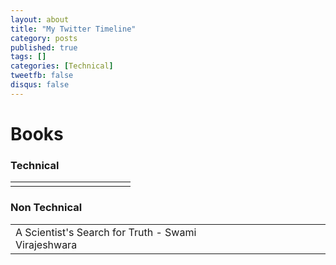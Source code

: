 ```yaml
---
layout: about
title: "My Twitter Timeline"
category: posts
published: true
tags: []
categories: [Technical]
tweetfb: false
disqus: false
---
```


# Books

### Technical

<table class="table table-bordered table-striped table-condensed bs-docs-grid">
    <tr class="tablerow"">
        <td></td>
        <td></td>
        <td></td>
        <td></td>
        <td></td>
        <td></td>
        <td></td>
        <td></td>
        <td></td>
        <td></td>
        <td></td>
        <td></td>
    </tr>
</table>

### Non Technical

<table class="table table-bordered table-striped table-condensed bs-docs-grid">
    <tr class="tablerow"">
        <td>A Scientist's Search for Truth - Swami Virajeshwara</td>
        <td></td>
        <td></td>
        <td></td>
        <td></td>
        <td></td>
        <td></td>
        <td></td>
        <td></td>
        <td></td>
        <td></td>
        <td></td>
    </tr>
</table>
